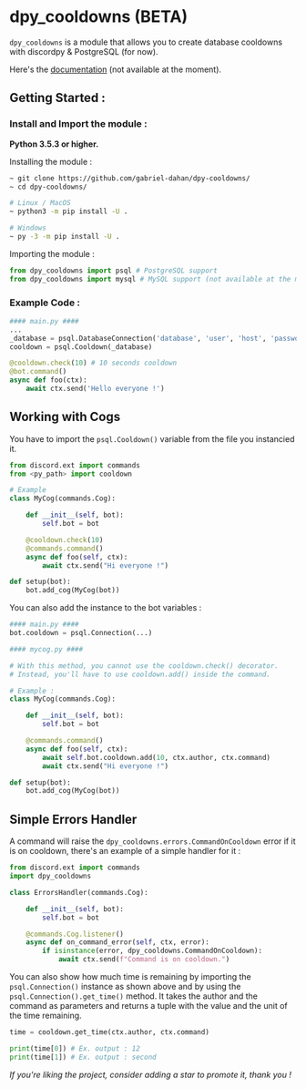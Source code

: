 # dpy_cooldowns (BETA)

`dpy_cooldowns` is a module that allows you to create database cooldowns with discordpy & PostgreSQL (for now).

Here's the [documentation](https://docs.gabrieldahan.me/dpy-cooldowns/) (not available at the moment).

## Getting Started :

### Install and Import the module :
**Python 3.5.3 or higher.**

Installing the module :
```bash
~ git clone https://github.com/gabriel-dahan/dpy-cooldowns/
~ cd dpy-cooldowns/

# Linux / MacOS
~ python3 -m pip install -U .

# Windows 
~ py -3 -m pip install -U .
```
Importing the module :
```python
from dpy_cooldowns import psql # PostgreSQL support
from dpy_cooldowns import mysql # MySQL support (not available at the moment)
```

### Example Code :
```python
#### main.py ####
...
_database = psql.DatabaseConnection('database', 'user', 'host', 'password')
cooldown = psql.Cooldown(_database)

@cooldown.check(10) # 10 seconds cooldown
@bot.command()
async def foo(ctx):
    await ctx.send('Hello everyone !')
```

## Working with Cogs
You have to import the `psql.Cooldown()` variable from the file you instancied it.
```python
from discord.ext import commands
from <py_path> import cooldown

# Example
class MyCog(commands.Cog):

    def __init__(self, bot):
        self.bot = bot

    @cooldown.check(10)
    @commands.command()
    async def foo(self, ctx):
        await ctx.send("Hi everyone !")

def setup(bot):
    bot.add_cog(MyCog(bot))
```
You can also add the instance to the bot variables :
```python
#### main.py ####
bot.cooldown = psql.Connection(...)

#### mycog.py ####

# With this method, you cannot use the cooldown.check() decorator.
# Instead, you'll have to use cooldown.add() inside the command.

# Example :
class MyCog(commands.Cog):

    def __init__(self, bot):
        self.bot = bot

    @commands.command()
    async def foo(self, ctx):
        await self.bot.cooldown.add(10, ctx.author, ctx.command)
        await ctx.send("Hi everyone !")

def setup(bot):
    bot.add_cog(MyCog(bot))
```

## Simple Errors Handler
A command will raise the `dpy_cooldowns.errors.CommandOnCooldown` error if it is on cooldown, there's an example of a simple handler for it :
```python
from discord.ext import commands
import dpy_cooldowns

class ErrorsHandler(commands.Cog):

    def __init__(self, bot):
        self.bot = bot

    @commands.Cog.listener()
    async def on_command_error(self, ctx, error):
        if isinstance(error, dpy_cooldowns.CommandOnCooldown):
            await ctx.send(f"Command is on cooldown.")
```
You can also show how much time is remaining by importing the `psql.Connection()` instance as shown above and by using the `psql.Connection().get_time()` method. It takes the author and the command as parameters and returns a tuple with the value and the unit of the time remaining.

```python
time = cooldown.get_time(ctx.author, ctx.command)

print(time[0]) # Ex. output : 12
print(time[1]) # Ex. output : second
```

*If you're liking the project, consider adding a star to promote it, thank you !*